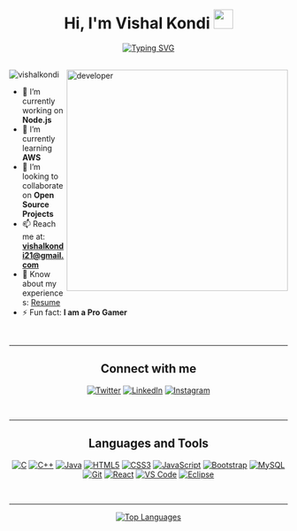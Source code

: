 <h1 align="center">Hi, I'm Vishal Kondi <img src="https://media.giphy.com/media/QssGEmpkyEOhBCb7e1/giphy.gif" width="35"></h1>

<div align="center">
  <a href="#">
    <img src="https://readme-typing-svg.herokuapp.com?font=Fira+Code&color=0EF75E&size=22&center=true&lines=Full+Stack+Java+Developer+From+India" alt="Typing SVG">
  </a>
</div>

<br/>

<div>
  <img align="right" alt="developer" width="400" src="https://cdn.dribbble.com/users/1162077/screenshots/5403918/media/d5dccb5d5818cba2c8fa0cb15fb578b3.gif">

  <p align="left">
    <img src="https://komarev.com/ghpvc/?username=Vishalkondi&label=Profile%20Views&color=0e75b6&style=flat" alt="vishalkondi" />
  </p>

  <ul>
    <li>🔭 I’m currently working on <strong>Node.js</strong></li>
    <li>🌱 I’m currently learning <strong>AWS</strong></li>
    <li>👯 I’m looking to collaborate on <strong>Open Source Projects</strong></li>
    <li>📫 Reach me at: <strong><a href="mailto:vishalkondi21@gmail.com">vishalkondi21@gmail.com</a></strong></li>
    <li>📄 Know about my experiences: <a href="https://drive.google.com/file/d/1VVv7lIgro7FWGHM7U5v-k50Qnn2x8oZy/view?usp=sharing" target="_blank">Resume</a></li>
    <li>⚡ Fun fact: <strong>I am a Pro Gamer</strong></li>
  </ul>
</div>

<br/>
<hr/>

<h2 align="center">Connect with me</h2>
<p align="center">
  <a href="https://twitter.com/vishalkondi123" target="_blank"><img src="https://img.shields.io/badge/Twitter-1DA1F2?style=for-the-badge&logo=twitter&logoColor=white" alt="Twitter"></a>
  <a href="https://www.linkedin.com/in/vishal-kondi" target="_blank"><img src="https://img.shields.io/badge/LinkedIn-0A66C2?style=for-the-badge&logo=linkedin&logoColor=white" alt="LinkedIn"></a>
  <a href="https://www.instagram.com/vishal_kondi_21/" target="_blank"><img src="https://img.shields.io/badge/Instagram-E4405F?style=for-the-badge&logo=instagram&logoColor=white" alt="Instagram"></a>
</p>

<br/>
<hr/>

<h2 align="center">Languages and Tools</h2>
<p align="center"> 
  <a href="#"><img src="https://img.shields.io/badge/C-A8B9CC.svg?style=for-the-badge&logo=C&logoColor=black" alt="C"></a>
  <a href="#"><img src="https://img.shields.io/badge/C%2B%2B-00599C.svg?style=for-the-badge&logo=C%2B%2B&logoColor=white" alt="C++"></a>
  <a href="#"><img src="https://img.shields.io/badge/Java-ED8B00.svg?style=for-the-badge&logo=Java&logoColor=white" alt="Java"></a>
  <a href="#"><img src="https://img.shields.io/badge/HTML5-E34F26.svg?style=for-the-badge&logo=HTML5&logoColor=white" alt="HTML5"></a>
  <a href="#"><img src="https://img.shields.io/badge/CSS3-1572B6.svg?style=for-the-badge&logo=CSS3&logoColor=white" alt="CSS3"></a>
  <a href="#"><img src="https://img.shields.io/badge/JavaScript-F7DF1E.svg?style=for-the-badge&logo=JavaScript&logoColor=black" alt="JavaScript"></a>
  <a href="#"><img src="https://img.shields.io/badge/Bootstrap-7952B3.svg?style=for-the-badge&logo=Bootstrap&logoColor=white" alt="Bootstrap"></a>
  <a href="#"><img src="https://img.shields.io/badge/MySQL-4479A1.svg?style=for-the-badge&logo=MySQL&logoColor=white" alt="MySQL"></a>
  <a href="#"><img src="https://img.shields.io/badge/Git-F05032.svg?style=for-the-badge&logo=Git&logoColor=white" alt="Git"></a>
  <a href="#"><img src="https://img.shields.io/badge/React-20232A.svg?style=for-the-badge&logo=React&logoColor=61DAFB" alt="React"></a>
  <a href="#"><img src="https://img.shields.io/badge/VS%20Code-0078D7.svg?style=for-the-badge&logo=Visual-Studio-Code&logoColor=white" alt="VS Code"></a>
  <a href="#"><img src="https://img.shields.io/badge/Eclipse%20IDE-2C2255.svg?style=for-the-badge&logo=Eclipse-IDE&logoColor=white" alt="Eclipse"></a>
</p>

<br/>
<hr/>

<div align="center">
  <p align="center">
    <a href="https://github.com/Vishalkondi/github-readme-stats">
      <img src="https://github-readme-stats.vercel.app/api/top-langs/?username=Vishalkondi&langs_count=8&count_private=true&layout=compact&theme=transparent&border_color=f5f2d0&title_color=118DFF&text_color=f5f2d0&border_radius=5" alt="Top Languages">
    </a>
  </p>
</div>
